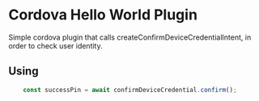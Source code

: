 # Cordova Hello World Plugin

Simple cordova plugin that calls createConfirmDeviceCredentialIntent, in order to check user identity.

## Using

```js
    const successPin = await confirmDeviceCredential.confirm();
```
